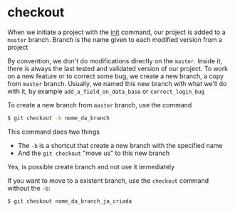 # checkout

When we initiate a project with the [init](content/en/init.md) command, our project is added to a `master` branch. Branch is the name given to each modified version from a project

By convention, we don't do modifications directly on the `master`. Inside it, there is always the last tested and validated version of our project. To work on a new feature or to correct some bug, we create a new branch, a copy from `master` branch. Usually, we named this new branch with what we'll do with it, by example `add_a_field_on_data_base` or `correct_login_bug`

To create a new branch from `master` branch, use the command

```bash
$ git checkout -b nome_da_branch
```

This command does two things

- The `-b` is a shortcut that create a new branch with the specified name
- And the `git checkout` "move us" to this new branch

Yes, is possible create branch and not use it immediately

If you want to move to a existent branch, use the `checkout` command without the `-b`:

```bash
$ git checkout nome_da_branch_ja_criada
```
